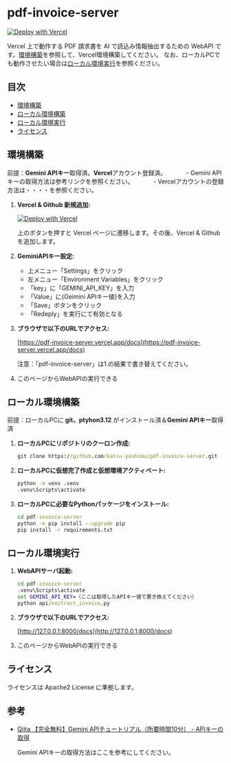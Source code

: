 # pdf-invoice-server

[![Deploy with Vercel](https://vercel.com/button)](https://vercel.com/new/clone?repository-url=https%3A%2F%2Fgithub.com%2Fkatsu-yoshimu%2Fpdf-invoice-server)

Vercel 上で動作する PDF 請求書を AI で読込み情報抽出するための WebAPI です。[環境構築](#環境構築)を参照して、Vercel環境構築してください。
なお、ローカルPCでも動作させたい場合は[ローカル環境実行](#ローカル環境実行)を参照ください。

## 目次

- [環境構築](#環境構築)
- [ローカル環境構築](#ローカル環境構築)
- [ローカル環境実行](#ローカル環境実行)
- [ライセンス](#ライセンス)

## 環境構築

前提：**Gemini APIキー**取得済。**Vercel**アカウント登録済。
　　　- Gemini APIキーの取得方法は参考リンクを参照ください。
　　　- Vercelアカウントの登録方法は・・・・を参照ください。

1. **Vercel & Github 新規追加:**

   [![Deploy with Vercel](https://vercel.com/button)](https://vercel.com/new/clone?repository-url=https%3A%2F%2Fgithub.com%2Fkatsu-yoshimu%2Fpdf-invoice-server)

   上のボタンを押すと Vercel ページに遷移します。その後、Vercel & Github を追加します。

2. **GeminiAPIキー設定:**

    - 上メニュー「Settings」をクリック
    - 左メニュー「Environment Variables」をクリック
    - 「key」に「GEMINI_API_KEY」を入力
    - 「Value」に{Geimini APIキー値}を入力
    - 「Save」ボタンをクリック
    - 「Redeply」を実行にて有効となる

3. **ブラウザで以下のURLでアクセス:**

   [https://pdf-invoice-server.vercel.app/docs](https://pdf-invoice-server.vercel.app/docs)

   注意：「pdf-invoice-server」は1.の結果で書き替えてください。

4. このページからWebAPIの実行できる

## ローカル環境構築

前提：ローカルPCに **git、ptyhon3.12** がインストール済＆**Gemini APIキー**取得済

1. **ローカルPCにリポジトリのクーロン作成:**

   ```cmd
   git clone https://github.com/katsu-yoshimu/pdf-invoice-server.git
   ```

2. **ローカルPCに仮想完了作成と仮想環境アクティベート:**

   ```cmd
   python -m venv .venv
   .venv\Scripts\activate
   ```

3. **ローカルPCに必要なPythonパッケージをインストール:**

   ```cmd
   cd pdf-invoice-server
   python -m pip install --upgrade pip
   pip install -r requirements.txt
   ```

## ローカル環境実行

1. **WebAPIサーバ起動:**

   ```cmd
   cd pdf-invoice-server
   .venv\Scripts\activate
   set GEMINI_API_KEY=（ここは取得したAPIキー値で置き換えてください） 
   python api/exctract_invoice.py
   ```

2. **ブラウザで以下のURLでアクセス:**

   [http://127.0.0.1:8000/docs](http://127.0.0.1:8000/docs)

3. このページからWebAPIの実行できる

## ライセンス

ライセンスは Apache2 License に準拠します。

## 参考

- [Qiita 【完全無料】Gemini APIチュートリアル（所要時間10分） - APIキーの取得](https://qiita.com/zukki2/items/10bfeb1c4330aa18ff87#step1api%E3%82%AD%E3%83%BC%E3%81%AE%E5%8F%96%E5%BE%97)

    Gemini APIキーの取得方法はここを参考にしてください。
